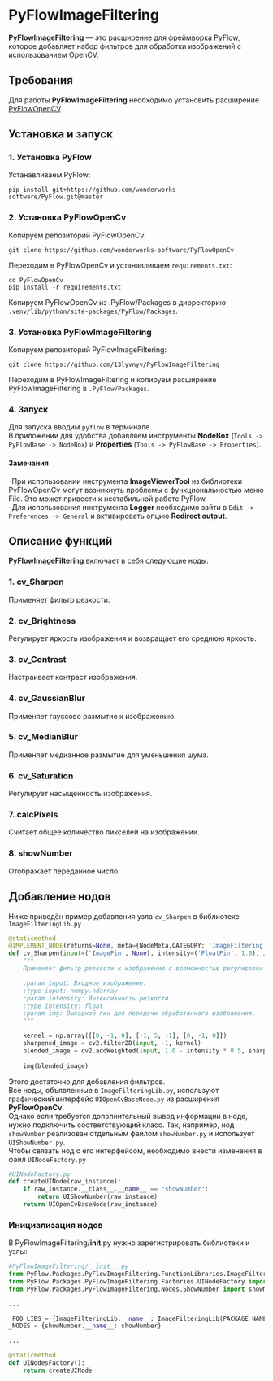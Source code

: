 # PyFlowImageFiltering

**PyFlowImageFiltering** — это расширение для фреймворка [PyFlow](https://github.com/wonderworks-software/PyFlow), которое добавляет набор фильтров для обработки изображений с использованием OpenCV.

## Требования

Для работы **PyFlowImageFiltering** необходимо установить расширение [PyFlowOpenCV](https://github.com/wonderworks-software/PyFlowOpenCv).

## Установка и запуск
### 1. Установка PyFlow
Устанавливаем PyFlow:
```
pip install git+https://github.com/wonderworks-software/PyFlow.git@master
```
### 2. Установка PyFlowOpenCv
Копируем репозиторий PyFlowOpenCv:
```
git clone https://github.com/wonderworks-software/PyFlowOpenCv
```
Переходим в PyFlowOpenCv и устанавливаем `requirements.txt`:
```
cd PyFlowOpenCv
pip install -r requirements.txt
```
Копируем PyFlowOpenCv из .PyFlow/Packages в дирректорию `.venv/lib/python/site-packages/PyFlow/Packages`.
### 3. Установка PyFlowImageFiltering
Копируем репозиторий PyFlowImageFiltering:
```
git clone https://github.com/13lyvnyv/PyFlowImageFiltering
```
Переходим в PyFlowImageFiltering и копируем расширение PyFlowImageFiltering в `.PyFlow/Packages`.

### 4. Запуск
Для запуска вводим `pyflow` в терминале.  
В приложении для удобства добавляем инструменты **NodeBox** (`Tools -> PyFlowBase -> NodeBox`) и **Properties** (`Tools -> PyFlowBase -> Properties`).  
#### Замечания
-При использовании инструмента **ImageViewerTool** из библиотеки PyFlowOpenCv могут возникнуть проблемы с функциональностью меню File. Это может привести к нестабильной работе PyFlow.  
-Для использования инструмента **Logger** необходимо зайти в `Edit -> Preferences -> General` и активировать опцию **Redirect output**.
## Описание функций

**PyFlowImageFiltering** включает в себя следующие ноды:

### 1. cv_Sharpen
Применяет фильтр резкости.



### 2. cv_Brightness
Регулирует яркость изображения и возвращает его среднюю яркость.



### 3. cv_Contrast
Настраивает контраст изображения.



### 4. cv_GaussianBlur
Применяет гауссово размытие к изображению.



### 5. cv_MedianBlur
Применяет медианное размытие для уменьшения шума.



### 6. cv_Saturation
Регулирует насыщенность изображения.



### 7. calcPixels
Считает общее количество пикселей на изображении.



### 8. showNumber
Отображает переданное число.



## Добавление нодов


Ниже приведён пример добавления узла `cv_Sharpen` в библиотеке `ImageFilteringLib.py`

```python
@staticmethod
@IMPLEMENT_NODE(returns=None, meta={NodeMeta.CATEGORY: 'ImageFiltering', NodeMeta.KEYWORDS: []})
def cv_Sharpen(input=('ImagePin', None), intensity=('FloatPin', 1.0), img=(REF, ('ImagePin', None))):
    """
    Применяет фильтр резкости к изображению с возможностью регулировки интенсивности.

    :param input: Входное изображение.
    :type input: numpy.ndarray
    :param intensity: Интенсивность резкости.
    :type intensity: float
    :param img: Выходной пин для передачи обработанного изображения.
    """

    kernel = np.array([[0, -1, 0], [-1, 5, -1], [0, -1, 0]])
    sharpened_image = cv2.filter2D(input, -1, kernel)
    blended_image = cv2.addWeighted(input, 1.0 - intensity * 0.5, sharpened_image, intensity * 0.5, 0)
    
    img(blended_image)
```
Этого достаточно для добавления фильтров.  
Все ноды, объявленные в `ImageFilteringLib.py`, используют графический интерфейс `UIOpenCvBaseNode.py` из расширения **PyFlowOpenCv**.   
Однако если требуется дополнительный вывод информации в ноде, нужно подключить соответствующий класс.
Так, например, нод `showNumber` реализован отдельным файлом `showNumber.py` и использует `UIShowNumber.py`.  
Чтобы связать нод с его интерфейсом, необходимо внести изменения в файл `UINodeFactory.py`
```python
#UINodeFactory.py
def createUINode(raw_instance):
	if raw_instance.__class__.__name__ == "showNumber":
		return UIShowNumber(raw_instance)
	return UIOpenCvBaseNode(raw_instance)
```
### Инициализация нодов
В PyFlowImageFiltering/__init__.py нужно зарегистрировать библиотеки и узлы:
```python
#PyFlowImageFiltering/__init__.py
from PyFlow.Packages.PyFlowImageFiltering.FunctionLibraries.ImageFilteringLib import ImageFilteringLib
from PyFlow.Packages.PyFlowImageFiltering.Factories.UINodeFactory import createUINode
from PyFlow.Packages.PyFlowImageFiltering.Nodes.ShowNumber import showNumber

...

_FOO_LIBS = {ImageFilteringLib.__name__: ImageFilteringLib(PACKAGE_NAME)}
_NODES = {showNumber.__name__: showNumber}

...

@staticmethod
def UINodesFactory():
	return createUINode
```


